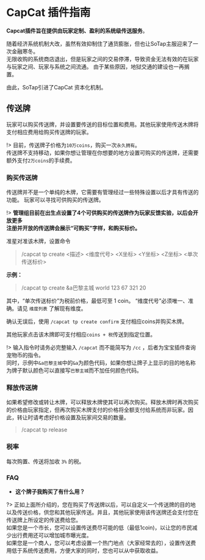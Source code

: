 # CapCat 插件指南

**Capcat插件旨在提供由玩家定制、盈利的系统级传送服务**。

随着经济系统机制大改，虽然有效抑制住了通货膨胀，但也让SoTap主服迎来了一次金融寒冬。  
无限收购的系统商店退出，但是玩家之间的交易停滞，导致资金无法有效的在玩家与玩家之间、玩家与系统之间流通。
由于某些原因，地狱交通的建设也一再搁置。  

由此，SoTap引进了CapCat 资本化机制。

## 传送牌

玩家可以购买传送牌，并设置要传送的目标位置和费用。其他玩家使用传送木牌将支付相应费用给购买传送牌的玩家。

!> 目前，传送牌子价格为`10万coins`，购买一次`永久拥有`。  
传送牌不支持移动，如果你想让管理在你想要的地方设置可购买的传送牌，还需要额外支付`2万coins`的手续费。

### 购买传送牌

传送牌并不是一个单纯的木牌，它需要有管理经过一些特殊设置以后才具有传送的功能。
玩家可以寻找可供购买的传送牌。

!> **管理组目前在出生点设置了4个可供购买的传送牌作为玩家反馈实验，以后会开放更多**  
**注册并开放的传送牌会展示“可购买”字样，和购买标价。**

准星对准该木牌，设置命令

> /capcat tp create <描述> <维度代号> <X坐标> <Y坐标> <Z坐标> <单次传送标价>

**示例：**

> /capcat tp create &a巴黎主城 world 123 67 321 20

其中，“单次传送标价”为税前价格，最低可至 1 coin。
“维度代号”必须唯一、准确。请见 `维度列表` 了解现有维度。

确认无误后，使用 `/capcat tp create confirm` 支付相应coins并购买木牌。

其他玩家点击该木牌即可支付相应`coins + 税`传送到指定位置。

!> 输入指令时请务必完整输入 `/capcat` 而不能简写为 `/cc` ，后者为宝宝插件查询宠物币的指令。  
同时，示例中`&a巴黎主城`中的`&a`为颜色代码，如果你想让牌子上显示的目的地名称为牌子默认颜色可以直接写`巴黎主城`而不加任何颜色代码。

### 释放传送牌

如果希望修改或转让木牌，可以释放木牌使其可以再次购买。释放木牌时再次购买的价格由玩家指定，但再次购买木牌支付的价格将全额支付给系统而非玩家。因此，转让时请考虑好价格设置及玩家间交易的数量。

> /capcat tp release <price>
  
### 税率

每次购置、传送将加收 `3%` 的税。

### FAQ

- **这个牌子我购买了有什么用？**

?> 正如上面所介绍的，您在购买了传送牌以后，可以自定义一个传送牌的目的地以及传送价格，供您和其他玩家传送。并且，其他玩家使用该传送牌还会支付您在传送牌上所设定的传送费给您。  
如果您是一个市长，您可以设置传送费尽可能的低（最低1coin)，以让您的市民减少出行费用还可以增加城市曝光度。  
如果您是一个商人，您可以考虑设置一个热门地点（大家经常去的），设置传送费用低于系统传送费用，方便大家的同时，您也可以从中获取收益。



